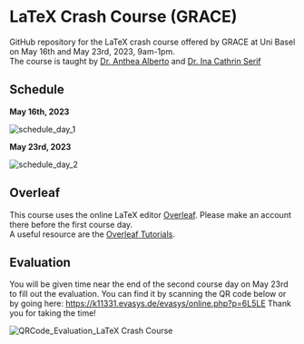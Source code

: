 # LaTeX Crash Course (GRACE)

GitHub repository for the LaTeX crash course offered by GRACE at Uni Basel on May 16th and May 23rd, 2023, 9am-1pm.\
The course is taught by [Dr. Anthea Alberto](https://rise.unibas.ch/de/team/anthea-alberto/) and [Dr. Ina Cathrin Serif](https://dg.philhist.unibas.ch/de/personen/ina-cathrin-serif/)

## Schedule

**May 16th, 2023**

![schedule_day_1](https://github.com/RISE-UNIBAS/grace_latex/assets/94174603/5f93b158-48ce-4224-bf67-3bde28753774)

**May 23rd, 2023**

![schedule_day_2](https://github.com/RISE-UNIBAS/grace_latex/assets/94174603/7a52aebe-6f5b-40e8-9f71-f5aff91aa3fd)

## Overleaf

This course uses the online LaTeX editor [Overleaf](https://www.overleaf.com). Please make an account there before the first course day.\
A useful resource are the [Overleaf Tutorials](https://www.overleaf.com/learn).

## Evaluation

You will be given time near the end of the second course day on May 23rd to fill out the evaluation. You can find it by scanning the QR code below or by going here: https://k11331.evasys.de/evasys/online.php?p=6L5LE
Thank you for taking the time!

![QRCode_Evaluation_LaTeX Crash Course](https://github.com/RISE-UNIBAS/grace_latex/assets/94174603/f0eaae65-d1b1-4b30-b0a5-4cd976d6b3a2)
